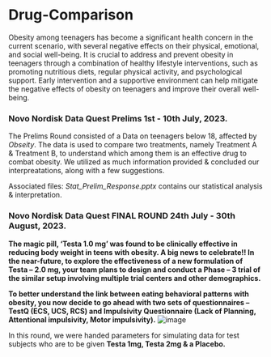 # Drug-Comparison

Obesity among teenagers has become a significant health concern in the current scenario, with several negative effects on their physical, emotional, and social well-being.
It is crucial to address and prevent obesity in teenagers through a combination of healthy lifestyle interventions, such as promoting nutritious diets, regular physical activity, and psychological support. Early intervention and a supportive environment can help mitigate the negative effects of obesity on teenagers and improve their overall well-being.

### Novo Nordisk Data Quest Prelims 1st - 10th July, 2023.

The Prelims Round consisted of a Data on teenagers below 18, affected by _Obseity_. The data is used to compare two treatments, namely Treatment A & Treatment B, to understand which among them is an effective drug to combat obesity. We utilized as much information provided & concluded our interpreatations, along with a few suggestions.

Associated files: _Stat_Prelim_Response.pptx_ contains our statistical analysis & interpretation.


### Novo Nordisk Data Quest FINAL ROUND 24th July - 30th August, 2023.

**The magic pill, ‘Testa 1.0 mg’ was found to be clinically effective in reducing body weight in teens with obesity. A big news to celebrate!! In the near-future, to explore the effectiveness of a new formulation of Testa – 2.0 mg,  your team plans to design and conduct a Phase – 3 trial of the similar setup involving multiple trial centers and other demographics.**

**To better understand the link between eating behavioral patterns with obesity, you now decide to go ahead with two sets of questionnaires – TestQ (ECS, UCS, RCS) and Impulsivity Questionnaire (Lack of Planning, Attentional impulsivity, Motor impulsivity).**
![image](https://github.com/sankhadeepriju/Drug-Comparison/assets/53206214/eb793df7-3d2e-4d34-92d5-8e5fa16cd510)


In this round, we were handed parameters for simulating data for test subjects who are to be given **Testa 1mg, Testa 2mg & a Placebo.**
